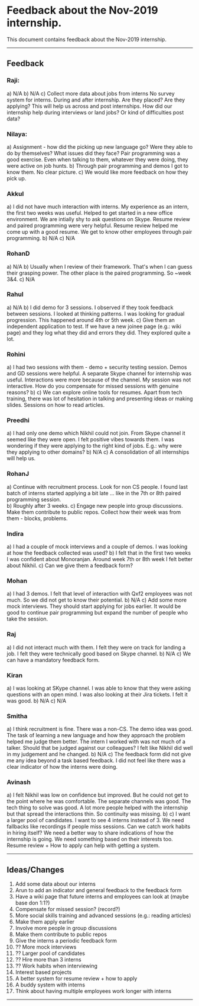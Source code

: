 # Feedback about the Nov-2019 internship.

This document contains feedback about the Nov-2019 internship.

----

## Feedback

### Raji:
a) N/A
b) N/A
c) Collect more data about jobs from interns
No survey system for interns. During and after internship. Are they placed? Are they applying? This will help us across and post internships. How did our internship help during interviews or land jobs? Or kind of difficulties post data? 

### Nilaya:
a) Assignment - how did the picking up new language go? Were they able to do by themselves? What issues did they face?
Pair programming was a good exercise. Even when talking to them, whatever they were doing, they were active on job hunts. 
b) Through pair programming and demos I got to know them. No clear picture.
c) We would like more feedback on how they pick up. 

### Akkul
a) I did not have much interaction with interns. My experience as an intern, the first two weeks was useful. Helped to get started in a new office environment. We are intially shy to ask questions on Skype. Resume review and paired programming were very helpful. Resume review helped me come up with a good resume. We get to know other employees through pair programming.
b) N/A
c) N/A

### RohanD
a) N/A
b) Usually when I review of their framework. That's when I can guess their grasping power. The other place is the paired programming. So ~week 3&4. 
c) N/A

### Rahul
a) N/A
b) I did demo for 3 sessions. I observed if they took feedback between sessions. I looked at thinking patterns. I was looking for gradual progression. This happened around 4th or 5th week.
c) Give them an independent application to test. If we have a new joinee page (e.g.: wiki page) and they log what they did and errors they did. They explored quite a lot. 

### Rohini
a) I had two sessions with them - demo + security testing session. Demos and GD sessions were helpful. A separate Skype channel for internship was useful. Interactions were more because of the channel. My session was not interactive. How do you compensate for missed sessions with genuine reasons?
b)
c) We can explore online tools for resumes. Apart from tech training, there was lot of hesitation in talking and presenting ideas or making slides. Sessions on how to read articles. 

### Preedhi
a) I had only one demo which Nikhil could not join. From Skype channel it seemed like they were open. I felt positive vibes towards them. I was wondering if they were applying to the right kind of jobs. E.g.: why were they applying to other domains?
b) N/A
c) A consolidation of all internships will help us.

### RohanJ 
a) Continue with recruitment process. Look for non CS people. I found last batch of interns started applying a bit late ... like in the 7th or 8th paired programming session.  
b) Roughly after 3 weeks. 
c) Engage new people into group discussions. Make them contribute to public repos. Collect how their week was from them - blocks, problems. 

### Indira
a) I had a couple of mock interviews and a couple of demos. I was looking at how the feedback collected was used? 
b) I felt that in the first two weeks I was confident about Monoranjan. Around week 7th or 8th week I felt better about Nikhil. 
c) Can we give them a feedback form? 

### Mohan
a) I had 3 demos. I felt that level of interaction with Qxf2 employees was not much. So we did not get to know their potential. 
b) N/A
c) Add some more mock interviews. They should start applying for jobs earlier. It would be good to continue pair programming but expand the number of people who take the session.

### Raj
a) I did not interact much with them. I felt they were on track for landing a job. I felt they were technically good based on Skype channel.
b) N/A
c) We can have a mandatory feedback form.

### Kiran
a) I was looking at SKype channel. I was able to know that they were asking questions with an open mind. I was also looking at their Jira tickets. I felt it was good. 
b) N/A
c) N/A

### Smitha
a) I think recruitment is fine. There was a non-CS. The demo idea was good. The task of learning a new language and how they approach the problem helped me judge them better. The intern I worked with was not much of a talker. Should that be judged against our colleagues? I felt like Nikhil did well in my judgement and he changed. 
b) N/A
c) The feedback form did not give me any idea beyond a task based feedback. I did not feel like there was a clear indicator of how the interns were doing. 

### Avinash
a) I felt Nikhil was low on confidence but improved. But he could not get to the point where he was comfortable. The separate channels was good. The tech thing to solve was good. A lot more people helped with the internship but that spread the interactions thin. So continuity was missing.
b) 
c) I want a larger pool of candidates. I want to see 4 interns instead of 3. We need fallbacks like recordings if people miss sessions. Can we catch work habits in hiring itself? We need a better way to share indications of how the internship is going. We need something based on their interests too. Resume review + How to apply can help with getting a system.

----

## Ideas/Changes

1. Add some data about our interns
2. Arun to add an indicator and general feedback to the feedback form
3. Have a wiki page that future interns and employees can look at (maybe base don 1:1?)
4. Compensate for missed session? (record?)
5. More social skills training and advanced sessions (e.g.: reading articles)
6. Make them apply earlier
7. Involve more people in group discussions
8. Make them contribute to public repos
9. Give the interns a periodic feedback form
10. ?? More mock interviews
11. ?? Larger pool of candidates
12. ?? Hire more than 3 interns
13. ?? Work habits when interviewing
14. Interest based projects 
15. A better system for resume review + how to apply
16. A buddy system with interns
17. Think about having multiple employees work longer with interns

----